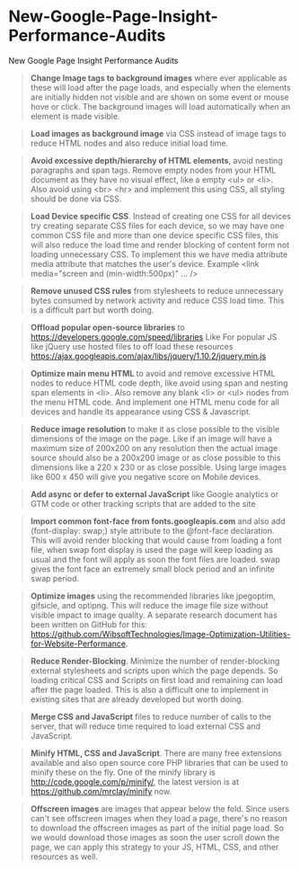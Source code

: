 # New-Google-Page-Insight-Performance-Audits
New Google Page Insight Performance Audits

> <strong>Change Image tags to background images</strong> where ever applicable as these will load after the page loads, and especially when the elements are initially hidden not visible and are shown on some event or mouse hove or click. The background images will load automatically when an element is made visible.

> <strong>Load images as background image</strong> via CSS instead of image tags to reduce HTML nodes and also reduce initial load time.

> <strong>Avoid excessive depth/hierarchy of HTML elements</strong>, avoid nesting paragraphs and span tags. Remove empty nodes from your HTML document as they have no visual effect, like a empty &lt;ul&gt; or &lt;li&gt;. Also avoid using &lt;br&gt; &lt;hr&gt; and implement this using CSS, all styling should be done via CSS.

> <strong>Load Device specific CSS</strong>. Instead of creating one CSS for all devices try creating separate CSS files for each device, so  we may have one common CSS file and more than one device specific CSS files, this will also reduce the load time and render blocking of content form not loading unnecessary CSS. To implement this we have media attribute media attribute that matches the user's device. Example &lt;link media="screen and (min-width:500px)" ... /&gt;

> <strong>Remove unused CSS rules</strong> from stylesheets to reduce unnecessary bytes consumed by network activity and reduce CSS load time. This is a difficult part but worth doing.

> <strong>Offload popular open-source libraries</strong> to https://developers.google.com/speed/libraries Like For popular JS like jQuery use hosted files to off load these resources https://ajax.googleapis.com/ajax/libs/jquery/1.10.2/jquery.min.js

> <strong>Optimize main menu HTML</strong> to avoid and remove excessive HTML nodes to reduce HTML code depth, like avoid using span and nesting span elements in &lt;li&gt;. Also remove any blank &lt;li&gt; or &lt;ul&gt; nodes from the menu HTML code. And implement one HTML menu code for all devices and handle its appearance using CSS & Javascript.

> <strong>Reduce image resolution</strong> to make it as close possible to the visible dimensions of the image on the page. Like if an image will have a maximum size of 200x200 on any resolution then the actual image source should also be a 200x200 image or as close possible to this dimensions like a 220 x 230 or as close possible. Using large images like 600 x 450 will give you negative score on Mobile devices.

> <strong>Add async or defer to external JavaScript</strong> like Google analytics or GTM code or other tracking scripts that are added to the site

> <strong>Import common font-face from fonts.googleapis.com</strong> and also add (font-display: swap;) style attribute to the @font-face declaration. This will avoid render blocking that would cause from loading a font file, when swap font display is used the page will keep loading as usual and the font will apply as soon the font files are loaded. swap gives the font face an extremely small block period and an infinite swap period.

> <strong>Optimize images</strong> using the recommended libraries like jpegoptim, gifsicle, and optipng. This will reduce the image file size without visible impact to image quality. A separate research document has been written on GitHub for this: https://github.com/WibsoftTechnologies/Image-Optimization-Utilities-for-Website-Performance.

> <strong>Reduce Render-Blocking</strong>. Minimize the number of render-blocking external stylesheets and scripts upon which the page depends. So loading critical CSS and Scripts on first load and remaining can load after the page loaded. This is also a difficult one to implement in existing sites that are already developed but worth doing.

> <strong>Merge CSS and JavaScript</strong> files to reduce number of calls to the server, that will reduce time required to load external CSS and JavaScript.

> <strong>Minify HTML, CSS and JavaScript</strong>. There are many free extensions available and also open source core PHP libraries that can be used to minify these on the fly. One of the minify library is http://code.google.com/p/minify/, the latest version is at https://github.com/mrclay/minify now.

> <strong>Offscreen images</strong> are images that appear below the fold. Since users can't see offscreen images when they load a page, there's no reason to download the offscreen images as part of the initial page load. So we would download those images as soon the user scroll down the page, we can apply this strategy to your JS, HTML, CSS, and other resources as well.
